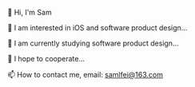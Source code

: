 👋  Hi, I'm Sam 

👀  I am interested in iOS and software product design...

🌱  I am currently studying software product design...

💞 I hope to cooperate...

📫  How to contact me, email: samlfei@163.com

<!---
samifei/samifei is a ✨ special ✨ repository because its `README.md` (this file) appears on your GitHub profile.
You can click the Preview link to take a look at your changes.
--->
